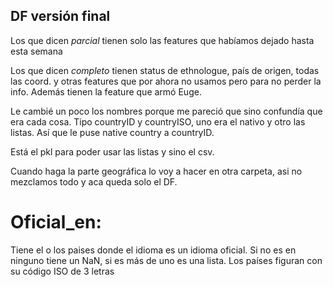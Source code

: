## DF versión final
Los que dicen *parcial* tienen solo las features que habíamos dejado hasta esta semana

Los que dicen *completo* tienen status de ethnologue, país de origen, todas las coord. y otras features que por ahora no usamos pero para no perder la info.
Además tienen la feature que armó Euge.

Le cambié un poco los nombres porque me pareció que sino confundía que era cada cosa. Tipo countryID y countryISO, uno era el nativo y otro las listas. Así que le puse native country a countryID. 

Está el pkl para poder usar las listas y sino el csv.

Cuando haga la parte geográfica lo voy a hacer en otra carpeta, asi no mezclamos todo y aca queda solo el DF.

# Oficial_en:
Tiene el o los paises donde el idioma es un idioma oficial. Si no es en ninguno tiene un NaN, si es más de uno es una lista.
Los países figuran con su código ISO de 3 letras
